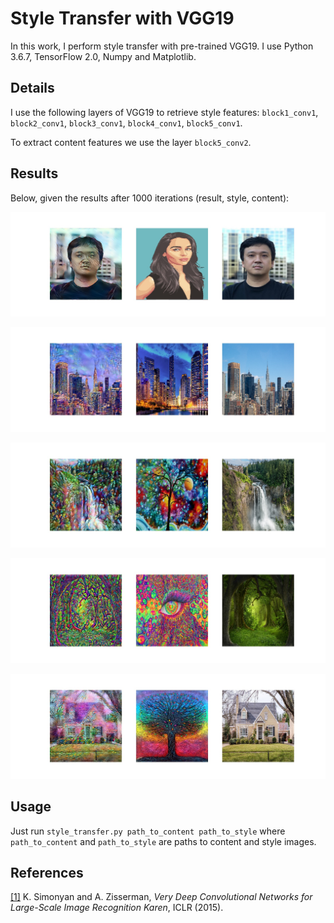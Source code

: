 # Style Transfer with VGG19

In this work, I perform style transfer with pre-trained VGG19. I use Python 3.6.7, TensorFlow 2.0, Numpy and Matplotlib.

## Details

I use the following layers of VGG19 to retrieve style features: `block1_conv1`, `block2_conv1`, `block3_conv1`, `block4_conv1`, `block5_conv1`.

To extract content features we use the layer `block5_conv2`.

## Results

Below, given the results after 1000 iterations (result, style, content):

![alt text](https://github.com/yernat-assylbekov/Style-Transfer-with-VGG19/blob/master/images/result1.jpg?raw=true)

![alt text](https://github.com/yernat-assylbekov/Style-Transfer-with-VGG19/blob/master/images/result2.jpg?raw=true)

![alt text](https://github.com/yernat-assylbekov/Style-Transfer-with-VGG19/blob/master/images/result3.jpg?raw=true)

![alt text](https://github.com/yernat-assylbekov/Style-Transfer-with-VGG19/blob/master/images/result4.jpg?raw=true)

![alt text](https://github.com/yernat-assylbekov/Style-Transfer-with-VGG19/blob/master/images/result5.jpg?raw=true)

## Usage

Just run `style_transfer.py path_to_content path_to_style` where `path_to_content` and `path_to_style` are paths to content and style images.

## References

<a href="https://arxiv.org/pdf/1409.1556.pdf">[1]</a> K. Simonyan and A. Zisserman, <i>Very Deep Convolutional Networks for Large-Scale Image Recognition Karen</i>, ICLR (2015).

